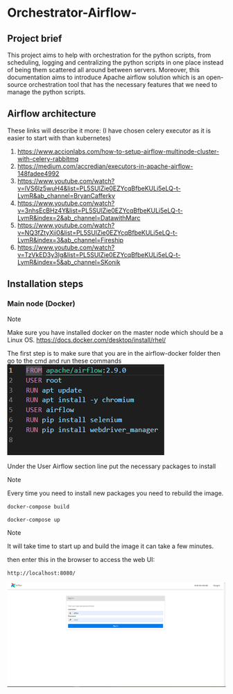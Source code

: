 # Orchestrator-Airflow-
## Project brief 
This project aims to help with orchestration for the python scripts, from scheduling, logging and centralizing the python scripts in one place instead of being them scattered all around between servers. Moreover, this documentation aims to introduce Apache airflow solution which is an open-source orchestration tool that has the necessary features that we need to manage the python scripts.
## Airflow architecture 
These links will describe it more: (I have chosen celery executor as it is easier to start with than kubernetes)
1. https://www.accionlabs.com/how-to-setup-airflow-multinode-cluster-with-celery-rabbitmq
2. https://medium.com/accredian/executors-in-apache-airflow-148fadee4992
3. https://www.youtube.com/watch?v=lVS6lz5wuH4&list=PL5SUlZie0EZYcqBfbeKULi5eLQ-t-LymR&ab_channel=BryanCafferky
4. https://www.youtube.com/watch?v=3nhsEcBHz4Y&list=PL5SUlZie0EZYcqBfbeKULi5eLQ-t-LymR&index=2&ab_channel=DatawithMarc
5. https://www.youtube.com/watch?v=NQ3fZtyXji0&list=PL5SUlZie0EZYcqBfbeKULi5eLQ-t-LymR&index=3&ab_channel=Fireship
6. https://www.youtube.com/watch?v=TzVkED3y3Ig&list=PL5SUlZie0EZYcqBfbeKULi5eLQ-t-LymR&index=5&ab_channel=SKonik
## Installation steps
### Main node (Docker)
> [!NOTE]
> Make sure you have installed docker on the master node which should be a Linux OS. https://docs.docker.com/desktop/install/rhel/

The first step is to make sure that you are in the airflow-docker folder then go to the cmd and run these commands
![Screenshot of_dockerfile](images/docker_build.png)

Under the User Airflow section line put the necessary packages to install
> [!NOTE]
> Every time you need to install new packages you need to rebuild the image.

```
docker-compose build
```

```
docker-compose up
```
> [!NOTE]
> It will take time to start up and build the image it can take a few minutes.

then enter this in the browser to access the web UI:

```
http://localhost:8080/
```
![Screenshot of_login_page](images/login.png)
